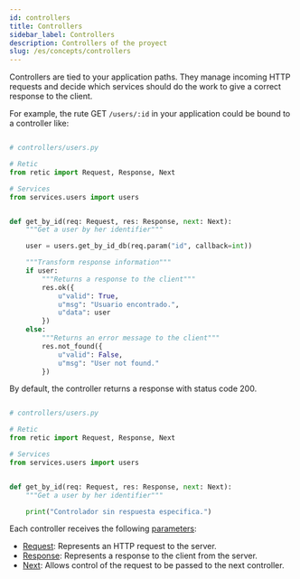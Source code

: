 ```yaml
---
id: controllers
title: Controllers
sidebar_label: Controllers
description: Controllers of the proyect
slug: /es/concepts/controllers
---
```


Controllers are tied to your application paths. They manage incoming HTTP requests and decide which services should do the work to give a correct response to the client.

For example, the rute GET `/users/:id` in your application could be bound to a controller like:
```python

# controllers/users.py

# Retic
from retic import Request, Response, Next

# Services
from services.users import users


def get_by_id(req: Request, res: Response, next: Next):
    """Get a user by her identifier"""

    user = users.get_by_id_db(req.param("id", callback=int))

    """Transform response information"""
    if user:
        """Returns a response to the client"""
        res.ok({
            u"valid": True,
            u"msg": "Usuario encontrado.",
            u"data": user
        })
    else:
        """Returns an error message to the client"""
        res.not_found({
            u"valid": False,
            u"msg": "User not found."
        })


```
By default, the controller returns a response with status code 200.

```python

# controllers/users.py

# Retic
from retic import Request, Response, Next

# Services
from services.users import users


def get_by_id(req: Request, res: Response, next: Next):
    """Get a user by her identifier"""

    print("Controlador sin respuesta especifica.")

```

Each controller receives the following [parameters](https://retic.land/manual/es/glossary/#par%C3%A1metros "Glosario de Términos"):

- [Request](../api/request): Represents an HTTP request to the server.
- [Response](../api/response): Represents a response to the client from the server.
- [Next](../api/next): Allows control of the request to be passed to the next controller.
